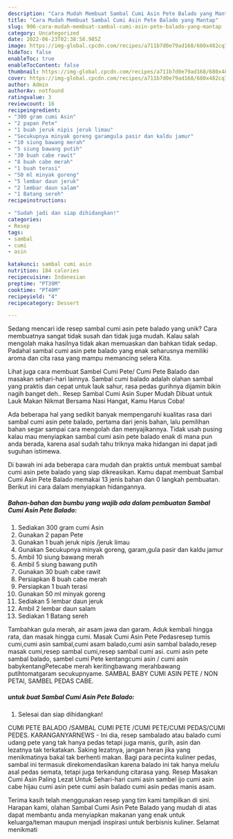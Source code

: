 ```yaml
---
description: "Cara Mudah Membuat Sambal Cumi Asin Pete Balado yang Mantap"
title: "Cara Mudah Membuat Sambal Cumi Asin Pete Balado yang Mantap"
slug: 906-cara-mudah-membuat-sambal-cumi-asin-pete-balado-yang-mantap
category: Uncategorized
date: 2022-06-23T02:38:58.985Z
image: https://img-global.cpcdn.com/recipes/a711b7d0e79ad168/680x482cq70/sambal-cumi-asin-pete-balado-foto-resep-utama.jpg
hideToc: false
enableToc: true
enableTocContent: false
thumbnail: https://img-global.cpcdn.com/recipes/a711b7d0e79ad168/680x482cq70/sambal-cumi-asin-pete-balado-foto-resep-utama.jpg
cover: https://img-global.cpcdn.com/recipes/a711b7d0e79ad168/680x482cq70/sambal-cumi-asin-pete-balado-foto-resep-utama.jpg
author: Admin
authorAv: notfound
ratingvalue: 3
reviewcount: 16
recipeingredient:
- "300 gram cumi Asin"
- "2 papan Pete"
- "1 buah jeruk nipis jeruk limau"
- "Secukupnya minyak goreng garamgula pasir dan kaldu jamur"
- "10 siung bawang merah"
- "5 siung bawang putih"
- "30 buah cabe rawit"
- "8 buah cabe merah"
- "1 buah terasi"
- "50 ml minyak goreng"
- "5 lembar daun jeruk"
- "2 lembar daun salam"
- "1 Batang sereh"
recipeinstructions:

- "Sudah jadi dan siap dihidangkan!"
categories:
- Resep
tags:
- sambal
- cumi
- asin

katakunci: sambal cumi asin 
nutrition: 184 calories
recipecuisine: Indonesian
preptime: "PT39M"
cooktime: "PT40M"
recipeyield: "4"
recipecategory: Dessert

---
```





Sedang mencari ide resep sambal cumi asin pete balado yang unik? Cara membuatnya sangat tidak susah dan tidak juga mudah. Kalau salah mengolah maka hasilnya tidak akan memuaskan dan bahkan tidak sedap. Padahal sambal cumi asin pete balado yang enak seharusnya memiliki aroma dan cita rasa yang mampu memancing selera Kita.





Lihat juga cara membuat Sambel Cumi Pete/ Cumi Pete Balado dan masakan sehari-hari lainnya. Sambal cumi balado adalah olahan sambal yang praktis dan cepat untuk lauk sahur, rasa pedas gurihnya dijamin bikin nagih banget deh.. Resep Sambal Cumi Asin Super Mudah Dibuat untuk Lauk Makan Nikmat Bersama Nasi Hangat, Kamu Harus Coba!

Ada beberapa hal yang sedikit banyak mempengaruhi kualitas rasa dari sambal cumi asin pete balado, pertama dari jenis bahan, lalu pemilihan bahan segar sampai cara mengolah dan menyajikannya. Tidak usah pusing kalau mau menyiapkan sambal cumi asin pete balado enak di mana pun anda berada, karena asal sudah tahu triknya maka hidangan ini dapat jadi suguhan istimewa.






Di bawah ini ada beberapa cara mudah dan praktis untuk membuat sambal cumi asin pete balado yang siap dikreasikan. Kamu dapat membuat Sambal Cumi Asin Pete Balado memakai 13 jenis bahan dan 0 langkah pembuatan. Berikut ini cara dalam menyiapkan hidangannya.

<!--inarticleads1-->

##### Bahan-bahan dan bumbu yang wajib ada dalam pembuatan Sambal Cumi Asin Pete Balado:

1. Sediakan 300 gram cumi Asin
1. Gunakan 2 papan Pete
1. Gunakan 1 buah jeruk nipis /jeruk limau
1. Gunakan Secukupnya minyak goreng, garam,gula pasir dan kaldu jamur
1. Ambil 10 siung bawang merah
1. Ambil 5 siung bawang putih
1. Gunakan 30 buah cabe rawit
1. Persiapkan 8 buah cabe merah
1. Persiapkan 1 buah terasi
1. Gunakan 50 ml minyak goreng
1. Sediakan 5 lembar daun jeruk
1. Ambil 2 lembar daun salam
1. Sediakan 1 Batang sereh


Tambahkan gula merah, air asam jawa dan garam. Aduk kembali hingga rata, dan masak hingga cumi. Masak Cumi Asin Pete Pedasresep tumis cumi,cumi asin sambal,cumi asam balado,cumi asin sambal balado,resep masak cumi,resep sambal cumi,resep sambal cumi asi. cumi asin pete sambal balado, sambel cumi Pete kentangcumi asin / cumi asin babykentangPetecabe merah keritingbawang merahbawang putihtomatgaram secukupnyame. SAMBAL BABY CUMI ASIN PETE / NON PETAI, SAMBEL PEDAS CABE. 

<!--inarticleads2-->

#####  untuk buat Sambal Cumi Asin Pete Balado:


1. Selesai dan siap dihidangkan!

CUMI PETE BALADO /SAMBAL CUMI PETE /CUMI PETE/CUMI PEDAS/CUMI PEDES. KARANGANYARNEWS - Ini dia, resep sambalado atau balado cumi udang pete yang tak hanya pedas tetapi juga manis, gurih, asin dan lezatnya tak terkatakan. Saking lezatnya, jangan heran jika yang menikmatinya bakal tak berhenti makan. Bagi para pecinta kuliner pedas, sambal ini termasuk direkomendasikan karena balado ini tak hanya melulu asal pedas semata, tetapi juga terkandung citarasa yang. Resep Masakan Cumi Asin Paling Lezat Untuk Sehari-hari cumi asin sambel ijo cumi asin cabe hijau cumi asin pete cumi asin balado cumi asin pedas manis asam. 

Terima kasih telah menggunakan resep yang tim kami tampilkan di sini. Harapan kami, olahan Sambal Cumi Asin Pete Balado yang mudah di atas dapat membantu anda menyiapkan makanan yang enak untuk keluarga/teman maupun menjadi inspirasi untuk berbisnis kuliner. Selamat menikmati
